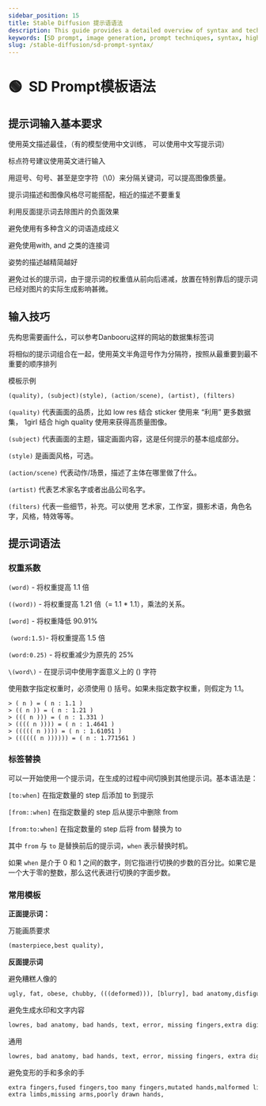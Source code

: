 ```yaml
---
sidebar_position: 15
title: Stable Diffusion 提示语语法
description: This guide provides a detailed overview of syntax and techniques for creating high-quality image prompts using SD models.
keywords: [SD prompt, image generation, prompt techniques, syntax, high-quality images]
slug: /stable-diffusion/sd-prompt-syntax/
---
```


# 🟢  SD Prompt模板语法

## 提示词输入基本要求

使用英文描述最佳，（有的模型使用中文训练， 可以使用中文写提示词）

标点符号建议使用英文进行输入

用逗号、句号、甚至是空字符（\0）来分隔关键词，可以提高图像质量。

提示词描述和图像风格尽可能搭配，相近的描述不要重复

利用反面提示词去除图片的负面效果

避免使用有多种含义的词语造成歧义

避免使用with, and 之类的连接词

姿势的描述越精简越好

避免过长的提示词，由于提示词的权重值从前向后递减，放置在特别靠后的提示词已经对图片的实际生成影响甚微。

## 输入技巧

先构思需要画什么，可以参考Danbooru这样的网站的数据集标签词

将相似的提示词组合在一起，使用英文半角逗号作为分隔符，按照从最重要到最不重要的顺序排列

模板示例

```python
(quality), (subject)(style), (action/scene), (artist), (filters)
```

`(quality)` 代表画面的品质，比如 low res 结合 sticker 使用来 “利用” 更多数据集， 1girl 结合 high quality 使用来获得高质量图像。

`(subject)` 代表画面的主题，锚定画面内容，这是任何提示的基本组成部分。

`(style)` 是画面风格，可选。

`(action/scene)` 代表动作/场景，描述了主体在哪里做了什么。

`(artist)` 代表艺术家名字或者出品公司名字。

`(filters)` 代表一些细节，补充。可以使用 艺术家，工作室，摄影术语，角色名字，风格，特效等等。

## 提示词语法

### 权重系数

`(word)` - 将权重提高 1.1 倍

`((word))` - 将权重提高 1.21 倍（= 1.1 * 1.1），乘法的关系。

`[word]` - 将权重降低 90.91%

 `(word:1.5)`- 将权重提高 1.5 倍

`(word:0.25)` - 将权重减少为原先的 25%

`\(word\)` - 在提示词中使用字面意义上的 () 字符

使用数字指定权重时，必须使用 () 括号。如果未指定数字权重，则假定为 1.1。

```
> ( n ) = ( n : 1.1 )
> (( n )) = ( n : 1.21 )
> ((( n ))) = ( n : 1.331 )
> (((( n )))) = ( n : 1.4641 )
> ((((( n )))) = ( n : 1.61051 )
> (((((( n )))))) = ( n : 1.771561 )
```

### 标签替换

可以一开始使用一个提示词，在生成的过程中间切换到其他提示词。基本语法是：

`[to:when]` 在指定数量的 step 后添加 to 到提示

`[from::when]` 在指定数量的 step 后从提示中删除 from

`[from:to:when]` 在指定数量的 step 后将 from 替换为 to

其中 `from` 与 `to` 是替换前后的提示词，`when` 表示替换时机。

如果 `when` 是介于 0 和 1 之间的数字，则它指进行切换的步数的百分比。如果它是一个大于零的整数，那么这代表进行切换的字面步数。

### 常用模板

**正面提示词：**

万能画质要求

```python
(masterpiece,best quality),
```

**反面提示词**

避免糟糕人像的

```python
ugly, fat, obese, chubby, (((deformed))), [blurry], bad anatomy,disfigured, poorly drawn face, mutation, mutated, (extra_limb),(ugly), (poorly drawn hands fingers), messy drawing, morbid,mutilated, tranny, trans, trannsexual, [out of frame], (bad proportions),(poorly drawn body), (poorly drawn legs), worst quality, low quality,normal quality, text, censored, gown, latex, pencil,
```

避免生成水印和文字内容

```python
lowres, bad anatomy, bad hands, text, error, missing fingers,extra digit, fewer digits, cropped, worst quality, low quality,normal quality, jpeg artifacts, signature, watermark, username, blurry,
```

通用

```python
lowres, bad anatomy, bad hands, text, error, missing fingers, extra digit, fewer digits, cropped, worst quality, low quality, normal quality, jpeg artifacts, signature, watermark, username, blurry,
```

避免变形的手和多余的手

```python
extra fingers,fused fingers,too many fingers,mutated hands,malformed limbs,
extra limbs,missing arms,poorly drawn hands,
```